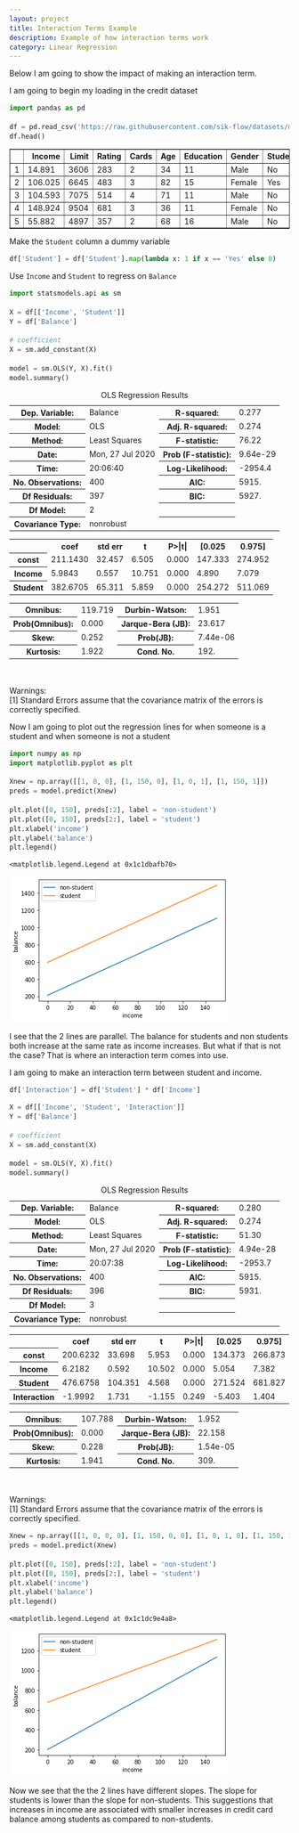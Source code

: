 ```yaml
---
layout: project
title: Interaction Terms Example
description: Example of how interaction terms work
category: Linear Regression
---
```

Below I am going to show the impact of making an interaction term.  

I am going to begin my loading in the credit dataset 


```python
import pandas as pd

df = pd.read_csv('https://raw.githubusercontent.com/sik-flow/datasets/master/Credit.csv', index_col=0)
df.head()
```




<div>
<style scoped>
    .dataframe tbody tr th:only-of-type {
        vertical-align: middle;
    }

    .dataframe tbody tr th {
        vertical-align: top;
    }

    .dataframe thead th {
        text-align: right;
    }
</style>
<table border="1" class="dataframe">
  <thead>
    <tr style="text-align: right;">
      <th></th>
      <th>Income</th>
      <th>Limit</th>
      <th>Rating</th>
      <th>Cards</th>
      <th>Age</th>
      <th>Education</th>
      <th>Gender</th>
      <th>Student</th>
      <th>Married</th>
      <th>Ethnicity</th>
      <th>Balance</th>
    </tr>
  </thead>
  <tbody>
    <tr>
      <td>1</td>
      <td>14.891</td>
      <td>3606</td>
      <td>283</td>
      <td>2</td>
      <td>34</td>
      <td>11</td>
      <td>Male</td>
      <td>No</td>
      <td>Yes</td>
      <td>Caucasian</td>
      <td>333</td>
    </tr>
    <tr>
      <td>2</td>
      <td>106.025</td>
      <td>6645</td>
      <td>483</td>
      <td>3</td>
      <td>82</td>
      <td>15</td>
      <td>Female</td>
      <td>Yes</td>
      <td>Yes</td>
      <td>Asian</td>
      <td>903</td>
    </tr>
    <tr>
      <td>3</td>
      <td>104.593</td>
      <td>7075</td>
      <td>514</td>
      <td>4</td>
      <td>71</td>
      <td>11</td>
      <td>Male</td>
      <td>No</td>
      <td>No</td>
      <td>Asian</td>
      <td>580</td>
    </tr>
    <tr>
      <td>4</td>
      <td>148.924</td>
      <td>9504</td>
      <td>681</td>
      <td>3</td>
      <td>36</td>
      <td>11</td>
      <td>Female</td>
      <td>No</td>
      <td>No</td>
      <td>Asian</td>
      <td>964</td>
    </tr>
    <tr>
      <td>5</td>
      <td>55.882</td>
      <td>4897</td>
      <td>357</td>
      <td>2</td>
      <td>68</td>
      <td>16</td>
      <td>Male</td>
      <td>No</td>
      <td>Yes</td>
      <td>Caucasian</td>
      <td>331</td>
    </tr>
  </tbody>
</table>
</div>



Make the `Student` column a dummy variable 


```python
df['Student'] = df['Student'].map(lambda x: 1 if x == 'Yes' else 0)
```

Use `Income` and `Student` to regress on `Balance` 


```python
import statsmodels.api as sm

X = df[['Income', 'Student']]
Y = df['Balance']

# coefficient 
X = sm.add_constant(X)

model = sm.OLS(Y, X).fit()
model.summary()
```




<table class="simpletable">
<caption>OLS Regression Results</caption>
<tr>
  <th>Dep. Variable:</th>         <td>Balance</td>     <th>  R-squared:         </th> <td>   0.277</td>
</tr>
<tr>
  <th>Model:</th>                   <td>OLS</td>       <th>  Adj. R-squared:    </th> <td>   0.274</td>
</tr>
<tr>
  <th>Method:</th>             <td>Least Squares</td>  <th>  F-statistic:       </th> <td>   76.22</td>
</tr>
<tr>
  <th>Date:</th>             <td>Mon, 27 Jul 2020</td> <th>  Prob (F-statistic):</th> <td>9.64e-29</td>
</tr>
<tr>
  <th>Time:</th>                 <td>20:06:40</td>     <th>  Log-Likelihood:    </th> <td> -2954.4</td>
</tr>
<tr>
  <th>No. Observations:</th>      <td>   400</td>      <th>  AIC:               </th> <td>   5915.</td>
</tr>
<tr>
  <th>Df Residuals:</th>          <td>   397</td>      <th>  BIC:               </th> <td>   5927.</td>
</tr>
<tr>
  <th>Df Model:</th>              <td>     2</td>      <th>                     </th>     <td> </td>   
</tr>
<tr>
  <th>Covariance Type:</th>      <td>nonrobust</td>    <th>                     </th>     <td> </td>   
</tr>
</table>
<table class="simpletable">
<tr>
     <td></td>        <th>coef</th>     <th>std err</th>      <th>t</th>      <th>P>|t|</th>  <th>[0.025</th>    <th>0.975]</th>  
</tr>
<tr>
  <th>const</th>   <td>  211.1430</td> <td>   32.457</td> <td>    6.505</td> <td> 0.000</td> <td>  147.333</td> <td>  274.952</td>
</tr>
<tr>
  <th>Income</th>  <td>    5.9843</td> <td>    0.557</td> <td>   10.751</td> <td> 0.000</td> <td>    4.890</td> <td>    7.079</td>
</tr>
<tr>
  <th>Student</th> <td>  382.6705</td> <td>   65.311</td> <td>    5.859</td> <td> 0.000</td> <td>  254.272</td> <td>  511.069</td>
</tr>
</table>
<table class="simpletable">
<tr>
  <th>Omnibus:</th>       <td>119.719</td> <th>  Durbin-Watson:     </th> <td>   1.951</td>
</tr>
<tr>
  <th>Prob(Omnibus):</th> <td> 0.000</td>  <th>  Jarque-Bera (JB):  </th> <td>  23.617</td>
</tr>
<tr>
  <th>Skew:</th>          <td> 0.252</td>  <th>  Prob(JB):          </th> <td>7.44e-06</td>
</tr>
<tr>
  <th>Kurtosis:</th>      <td> 1.922</td>  <th>  Cond. No.          </th> <td>    192.</td>
</tr>
</table><br/><br/>Warnings:<br/>[1] Standard Errors assume that the covariance matrix of the errors is correctly specified.



Now I am going to plot out the regression lines for when someone is a student and when someone is not a student 


```python
import numpy as np
import matplotlib.pyplot as plt

Xnew = np.array([[1, 0, 0], [1, 150, 0], [1, 0, 1], [1, 150, 1]])
preds = model.predict(Xnew)

plt.plot([0, 150], preds[:2], label = 'non-student')
plt.plot([0, 150], preds[2:], label = 'student')
plt.xlabel('income')
plt.ylabel('balance')
plt.legend()
```




    <matplotlib.legend.Legend at 0x1c1dbafb70>




![png](https://raw.githubusercontent.com/sik-flow/sik-flow.github.io/master/_projects/images/Interaction_files/Interaction_7_1.png)


I see that the 2 lines are parallel.  The balance for students and non students both increase at the same rate as income increases.  But what if that is not the case?  That is where an interaction term comes into use.

I am going to make an interaction term between student and income. 


```python
df['Interaction'] = df['Student'] * df['Income']
```


```python
X = df[['Income', 'Student', 'Interaction']]
Y = df['Balance']

# coefficient 
X = sm.add_constant(X)

model = sm.OLS(Y, X).fit()
model.summary()
```




<table class="simpletable">
<caption>OLS Regression Results</caption>
<tr>
  <th>Dep. Variable:</th>         <td>Balance</td>     <th>  R-squared:         </th> <td>   0.280</td>
</tr>
<tr>
  <th>Model:</th>                   <td>OLS</td>       <th>  Adj. R-squared:    </th> <td>   0.274</td>
</tr>
<tr>
  <th>Method:</th>             <td>Least Squares</td>  <th>  F-statistic:       </th> <td>   51.30</td>
</tr>
<tr>
  <th>Date:</th>             <td>Mon, 27 Jul 2020</td> <th>  Prob (F-statistic):</th> <td>4.94e-28</td>
</tr>
<tr>
  <th>Time:</th>                 <td>20:07:38</td>     <th>  Log-Likelihood:    </th> <td> -2953.7</td>
</tr>
<tr>
  <th>No. Observations:</th>      <td>   400</td>      <th>  AIC:               </th> <td>   5915.</td>
</tr>
<tr>
  <th>Df Residuals:</th>          <td>   396</td>      <th>  BIC:               </th> <td>   5931.</td>
</tr>
<tr>
  <th>Df Model:</th>              <td>     3</td>      <th>                     </th>     <td> </td>   
</tr>
<tr>
  <th>Covariance Type:</th>      <td>nonrobust</td>    <th>                     </th>     <td> </td>   
</tr>
</table>
<table class="simpletable">
<tr>
       <td></td>          <th>coef</th>     <th>std err</th>      <th>t</th>      <th>P>|t|</th>  <th>[0.025</th>    <th>0.975]</th>  
</tr>
<tr>
  <th>const</th>       <td>  200.6232</td> <td>   33.698</td> <td>    5.953</td> <td> 0.000</td> <td>  134.373</td> <td>  266.873</td>
</tr>
<tr>
  <th>Income</th>      <td>    6.2182</td> <td>    0.592</td> <td>   10.502</td> <td> 0.000</td> <td>    5.054</td> <td>    7.382</td>
</tr>
<tr>
  <th>Student</th>     <td>  476.6758</td> <td>  104.351</td> <td>    4.568</td> <td> 0.000</td> <td>  271.524</td> <td>  681.827</td>
</tr>
<tr>
  <th>Interaction</th> <td>   -1.9992</td> <td>    1.731</td> <td>   -1.155</td> <td> 0.249</td> <td>   -5.403</td> <td>    1.404</td>
</tr>
</table>
<table class="simpletable">
<tr>
  <th>Omnibus:</th>       <td>107.788</td> <th>  Durbin-Watson:     </th> <td>   1.952</td>
</tr>
<tr>
  <th>Prob(Omnibus):</th> <td> 0.000</td>  <th>  Jarque-Bera (JB):  </th> <td>  22.158</td>
</tr>
<tr>
  <th>Skew:</th>          <td> 0.228</td>  <th>  Prob(JB):          </th> <td>1.54e-05</td>
</tr>
<tr>
  <th>Kurtosis:</th>      <td> 1.941</td>  <th>  Cond. No.          </th> <td>    309.</td>
</tr>
</table><br/><br/>Warnings:<br/>[1] Standard Errors assume that the covariance matrix of the errors is correctly specified.




```python
Xnew = np.array([[1, 0, 0, 0], [1, 150, 0, 0], [1, 0, 1, 0], [1, 150, 1, 150]])
preds = model.predict(Xnew)

plt.plot([0, 150], preds[:2], label = 'non-student')
plt.plot([0, 150], preds[2:], label = 'student')
plt.xlabel('income')
plt.ylabel('balance')
plt.legend()
```




    <matplotlib.legend.Legend at 0x1c1dc9e4a8>




![png](https://raw.githubusercontent.com/sik-flow/sik-flow.github.io/master/_projects/images/Interaction_files/Interaction_11_1.png)


Now we see that the the 2 lines have different slopes.  The slope for students is lower than the slope for non-students.  This suggestions that increases in income are associated with smaller increases in credit card balance among students as compared to non-students.

